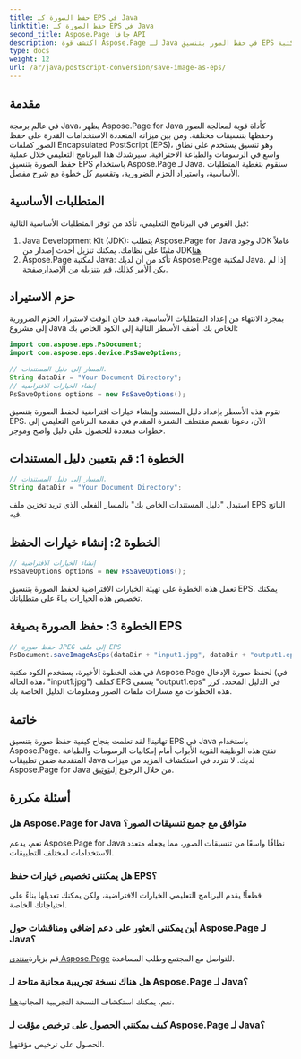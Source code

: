 ```yaml
---
title: حفظ الصورة كـ EPS في Java
linktitle: حفظ الصورة كـ EPS في Java
second_title: Aspose.Page جافا API
description: اكتشف قوة Aspose.Page لـ Java في حفظ الصور بتنسيق EPS دون عناء. عزز قدرات الرسومات والطباعة لديك باستخدام مكتبة Java متعددة الاستخدامات.
type: docs
weight: 12
url: /ar/java/postscript-conversion/save-image-as-eps/
---
```

## مقدمة
في عالم برمجة Java، يظهر Aspose.Page for Java كأداة قوية لمعالجة الصور وحفظها بتنسيقات مختلفة. ومن بين ميزاته المتعددة الاستخدامات القدرة على حفظ الصور كملفات Encapsulated PostScript (EPS)، وهو تنسيق يستخدم على نطاق واسع في الرسومات والطباعة الاحترافية.
سيرشدك هذا البرنامج التعليمي خلال عملية حفظ الصورة بتنسيق EPS باستخدام Aspose.Page لـ Java. سنقوم بتغطية المتطلبات الأساسية، واستيراد الحزم الضرورية، وتقسيم كل خطوة مع شرح مفصل.
## المتطلبات الأساسية
قبل الغوص في البرنامج التعليمي، تأكد من توفر المتطلبات الأساسية التالية:
1.  Java Development Kit (JDK): يتطلب Aspose.Page for Java وجود JDK عاملاً مثبتًا على نظامك. يمكنك تنزيل أحدث إصدار من JDK[هنا](https://www.oracle.com/java/technologies/javase-downloads.html).
2.  Aspose.Page لمكتبة Java: تأكد من أن لديك Aspose.Page لمكتبة Java. إذا لم يكن الأمر كذلك، قم بتنزيله من الإصدار[صفحة](https://releases.aspose.com/page/java/).
## حزم الاستيراد
بمجرد الانتهاء من إعداد المتطلبات الأساسية، فقد حان الوقت لاستيراد الحزم الضرورية إلى مشروع Java الخاص بك. أضف الأسطر التالية إلى الكود الخاص بك:
```java
import com.aspose.eps.PsDocument;
import com.aspose.eps.device.PsSaveOptions;

// المسار إلى دليل المستندات.
String dataDir = "Your Document Directory";
// إنشاء الخيارات الافتراضية
PsSaveOptions options = new PsSaveOptions();
```
تقوم هذه الأسطر بإعداد دليل المستند وإنشاء خيارات افتراضية لحفظ الصورة بتنسيق EPS.
الآن، دعونا نقسم مقتطف الشفرة المقدم في مقدمة البرنامج التعليمي إلى خطوات متعددة للحصول على دليل واضح وموجز.
## الخطوة 1: قم بتعيين دليل المستندات
```java
// المسار إلى دليل المستندات.
String dataDir = "Your Document Directory";
```
استبدل "دليل المستندات الخاص بك" بالمسار الفعلي الذي تريد تخزين ملف EPS الناتج فيه.
## الخطوة 2: إنشاء خيارات الحفظ
```java
// إنشاء الخيارات الافتراضية
PsSaveOptions options = new PsSaveOptions();
```
تعمل هذه الخطوة على تهيئة الخيارات الافتراضية لحفظ الصورة بتنسيق EPS. يمكنك تخصيص هذه الخيارات بناءً على متطلباتك.
## الخطوة 3: حفظ الصورة بصيغة EPS
```java
// حفظ صورة JPEG إلى ملف EPS
PsDocument.saveImageAsEps(dataDir + "input1.jpg", dataDir + "output1.eps", options);
```
في هذه الخطوة الأخيرة، يستخدم الكود مكتبة Aspose.Page لحفظ صورة الإدخال (في هذه الحالة، "input1.jpg") كملف EPS يسمى "output1.eps" في الدليل المحدد.
كرر هذه الخطوات مع مسارات ملفات الصور ومعلومات الدليل الخاصة بك.
## خاتمة
تهانينا! لقد تعلمت بنجاح كيفية حفظ صورة بتنسيق EPS في Java باستخدام Aspose.Page. تفتح هذه الوظيفة القوية الأبواب أمام إمكانيات الرسومات والطباعة المتقدمة ضمن تطبيقات Java لديك.
 لا تتردد في استكشاف المزيد من ميزات Aspose.Page for Java من خلال الرجوع إلى[توثيق](https://reference.aspose.com/page/java/).
## أسئلة مكررة
### هل Aspose.Page for Java متوافق مع جميع تنسيقات الصور؟
نعم، يدعم Aspose.Page for Java نطاقًا واسعًا من تنسيقات الصور، مما يجعله متعدد الاستخدامات لمختلف التطبيقات.
### هل يمكنني تخصيص خيارات حفظ EPS؟
قطعاً! يقدم البرنامج التعليمي الخيارات الافتراضية، ولكن يمكنك تعديلها بناءً على احتياجاتك الخاصة.
### أين يمكنني العثور على دعم إضافي ومناقشات حول Aspose.Page لـ Java؟
 قم بزيارة[منتدى Aspose.Page](https://forum.aspose.com/c/page/39) للتواصل مع المجتمع وطلب المساعدة.
### هل هناك نسخة تجريبية مجانية متاحة لـ Aspose.Page لـ Java؟
 نعم، يمكنك استكشاف النسخة التجريبية المجانية[هنا](https://releases.aspose.com/).
### كيف يمكنني الحصول على ترخيص مؤقت لـ Aspose.Page لـ Java؟
 الحصول على ترخيص مؤقت[هنا](https://purchase.aspose.com/temporary-license/).